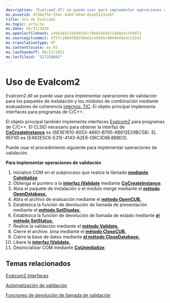 ```yaml
---
description: 'Evalcom2.dll se puede usar para implementar operaciones de validación para paquetes de instalación y módulos de combinación mediante evaluadores de coherencia internos: TIC.'
ms.assetid: df38e75e-554c-4a6d-b9ad-8eee5123a16f
title: Uso de Evalcom2
ms.topic: article
ms.date: 05/31/2018
ms.openlocfilehash: c49a165115b505d5c78ebe5b5e714b8a3c359d72
ms.sourcegitcommit: d75fc10b9f0825bbe5ce5045c90d4045e3c53243
ms.translationtype: MT
ms.contentlocale: es-ES
ms.lasthandoff: 09/13/2021
ms.locfileid: "127254042"
---
```

# <a name="using-evalcom2"></a>Uso de Evalcom2

Evalcom2.dll se puede usar para implementar operaciones de validación para los paquetes de instalación y los módulos de combinación mediante evaluadores de coherencia [internos: TIC](internal-consistency-evaluators-ices.md). El objeto principal implementa interfaces para programas de C/C++.

El objeto principal también implementa interfaces [Evalcom2](evalcom2-interfaces.md) para programas de C/C++. El CLSID necesario para obtener la interfaz de [**CoCreateInstance**](/windows/win32/api/combaseapi/nf-combaseapi-cocreateinstance) es {6E5E1910-8053-4660-B795-6B612E29BC58}. EL REFIID es {E482E5C6-E31E-4143-A2E6-DBC3D8E4B8D3}.

Puede usar el procedimiento siguiente para implementar operaciones de validación.

**Para implementar operaciones de validación**

1.  Inicialice COM en el subproceso que realiza la llamada [**mediante CoInitialize**](/windows/win32/api/objbase/nf-objbase-coinitialize).
2.  Obtenga el puntero a la [**interfaz IValidate**](/windows/desktop/api/evalcom2/nn-evalcom2-ivalidate) mediante [**CoCreateInstance**](/windows/win32/api/combaseapi/nf-combaseapi-cocreateinstance).
3.  Abra el paquete de instalación o el módulo merge mediante el [**método OpenDatabase.**](/windows/desktop/api/evalcom2/nf-evalcom2-ivalidate-opendatabase)
4.  Abra el archivo de evaluación mediante el [**método OpenCUB.**](/windows/desktop/api/evalcom2/nf-evalcom2-ivalidate-opencub)
5.  Establezca la función de devolución de llamada de presentación mediante el [**método SetDisplay.**](/windows/desktop/api/evalcom2/nf-evalcom2-ivalidate-setdisplay)
6.  Establezca la función de devolución de llamada de estado mediante [**el método SetStatus.**](/windows/desktop/api/evalcom2/nf-evalcom2-ivalidate-setstatus)
7.  Realice la validación mediante el [**método Validate.**](/windows/desktop/api/evalcom2/nf-evalcom2-ivalidate-validate)
8.  Cierre el archivo .bina mediante el [**método CloseCUB.**](/windows/desktop/api/evalcom2/nf-evalcom2-ivalidate-closecub)
9.  Cierre la base de datos mediante [**el método CloseDatabase.**](/windows/desktop/api/evalcom2/nf-evalcom2-ivalidate-closedatabase)
10. Libere la [**interfaz IValidate.**](/windows/desktop/api/evalcom2/nn-evalcom2-ivalidate)
11. Desinicializar COM mediante [**CoUninitialize**](/windows/win32/api/combaseapi/nf-combaseapi-couninitialize).

## <a name="related-topics"></a>Temas relacionados

<dl> <dt>

[Evalcom2 Interfaces](evalcom2-interfaces.md)
</dt> <dt>

[Automatización de validación](validation-automation.md)
</dt> <dt>

[Funciones de devolución de llamada de validación](validation-callback-functions.md)
</dt> </dl>

 

 

